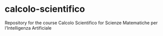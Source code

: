 # calcolo-scientifico
Repository for the course Calcolo Scientifico for Scienze Matematiche per l'Intelligenza Artificiale
